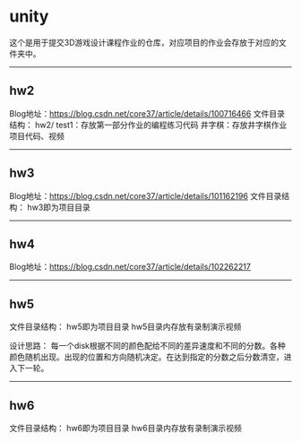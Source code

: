 # unity

这个是用于提交3D游戏设计课程作业的仓库，对应项目的作业会存放于对应的文件夹中。

----

## hw2
Blog地址：https://blog.csdn.net/core37/article/details/100716466
文件目录结构：
hw2/
  test1：存放第一部分作业的编程练习代码
  井字棋：存放井字棋作业项目代码、视频



----

## hw3

Blog地址：https://blog.csdn.net/core37/article/details/101162196
文件目录结构：
hw3即为项目目录

----
## hw4
Blog地址：https://blog.csdn.net/core37/article/details/102262217

----

## hw5
文件目录结构：
hw5即为项目目录
hw5目录内存放有录制演示视频


设计思路：
每一个disk根据不同的颜色配给不同的差异速度和不同的分数。各种颜色随机出现。出现的位置和方向随机决定。在达到指定的分数之后分数清空，进入下一轮。

-----

## hw6
文件目录结构：
hw6即为项目目录
hw6目录内存放有录制演示视频
